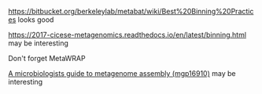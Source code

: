 https://bitbucket.org/berkeleylab/metabat/wiki/Best%20Binning%20Practices looks good

https://2017-cicese-metagenomics.readthedocs.io/en/latest/binning.html may be interesting

Don't forget MetaWRAP

[A microbiologists guide to metagenome assembly (mgp16910)](http://www.mg-rast.org/linkin.cgi?project=mgp16910) may be interesting
